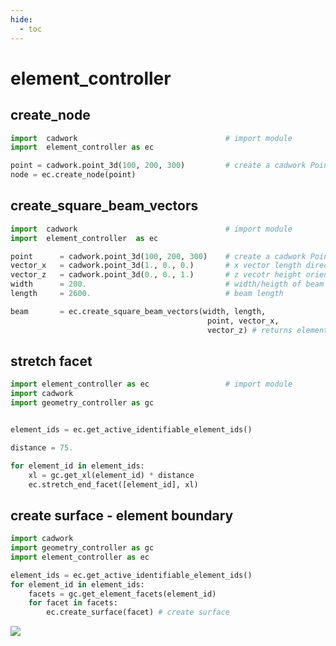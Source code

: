 ```yaml
---
hide:
  - toc
---
```


# element_controller

## create_node

```python 
import  cadwork                                 # import module
import  element_controller as ec

point = cadwork.point_3d(100, 200, 300)         # create a cadwork Point   
node = ec.create_node(point)
```
## create_square_beam_vectors
```python 
import  cadwork                                 # import module
import  element_controller  as ec

point      = cadwork.point_3d(100, 200, 300)    # create a cadwork Point   
vector_x   = cadwork.point_3d(1., 0., 0.)       # x vector length direction
vector_z   = cadwork.point_3d(0., 0., 1.)       # z vecotr height orientation 
width      = 200.                               # width/heigth of beam section
length     = 2600.                              # beam length

beam       = ec.create_square_beam_vectors(width, length, 
                                            point, vector_x, 
                                            vector_z) # returns element_id
```

## stretch facet
```python 
import element_controller as ec                 # import module
import cadwork
import geometry_controller as gc


element_ids = ec.get_active_identifiable_element_ids()

distance = 75.

for element_id in element_ids:
    xl = gc.get_xl(element_id) * distance
    ec.stretch_end_facet([element_id], xl)
```

## create surface - element boundary

```python
import cadwork
import geometry_controller as gc
import element_controller as ec

element_ids = ec.get_active_identifiable_element_ids()
for element_id in element_ids:
    facets = gc.get_element_facets(element_id)
    for facet in facets:
        ec.create_surface(facet) # create surface
```

<noscript>
    <img src="https://analytics.cadwork.ca/ingress/e6b1702b-6224-4e93-94b7-9e4c2cd7ae06/pixel.gif">
</noscript>
<script defer src="https://analytics.cadwork.ca/ingress/e6b1702b-6224-4e93-94b7-9e4c2cd7ae06/script.js"></script>